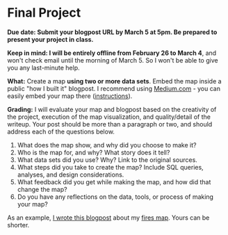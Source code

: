 # Final Project

**Due date: Submit your blogpost URL by March 5 at 5pm. Be prepared to present your project in class.**

**Keep in mind:  I will be entirely offline from February 26 to March 4**, and won't check email until the morning of March 5. So I won't be able to give you any last-minute help.

**What:** Create a map **using two or more data sets**. Embed the map inside a public "how I built it" blogpost. I recommend using [Medium.com](https://www.medium.com) - you can easily embed your map there ([instructions](https://medium.com/@andrewxhill/how-to-add-maps-to-a-medium-post-8e881f99c56d)).

**Grading:** I will evaluate your map and blogpost based on the creativity of the project, execution of the map visualization, and quality/detail of the writeup. Your post should be more than a paragraph or two, and should address each of the questions below.

1. What does the map show, and why did you choose to make it?
2. Who is the map for, and why? What story does it tell?
3. What data sets did you use? Why? Link to the original sources.
4. What steps did you take to create the map? Include SQL queries, analyses, and design considerations.
5. What feedback did you get while making the map, and how did that change the map?
6. Do you have any reflections on the data, tools, or process of making your map?

As an example, [I wrote this blogpost](https://blog.mapbox.com/santa-rosa-fire-map-how-i-built-it-ef2483f5b92e) about my [fires map](https://robinkraft.github.io/norcal-fires-imagery/compare.html). Yours can be shorter.
